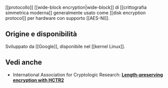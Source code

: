 [[protocollo]] [[wide-block encryption|wide-block]] di [[crittografia simmetrica moderna]] generalmente usato come [[disk encryption protocol]] per hardware con supporto [[AES-NI]].

## Origine e disponibilità

Sviluppato da [[Google]], disponibile nel [[kernel Linux]].

## Vedi anche

- International Association for Cryptologic Research: **[Length-preserving encryption with HCTR2](https://eprint.iacr.org/2021/1441)**
